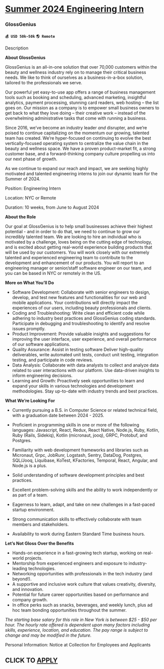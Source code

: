 # [Summer 2024 Engineering Intern](https://www.remotewlb.com/apply/summer-2024-engineering-intern)  
### GlossGenius  
#### `💰 USD 50k~50k` `🌎 Remote`  

Description

**About GlossGenius**

GlossGenius is an all-in-one solution that over 70,000 customers within the beauty and wellness industry rely on to manage their critical business needs. We like to think of ourselves as a business-in-a-box solution, tailored to the professionals we serve.

Our powerful yet easy-to-use app offers a range of business management tools such as booking and scheduling, advanced marketing, insightful analytics, payment processing, stunning card readers, web hosting – the list goes on. Our mission as a company is to empower small business owners to get back to what they love doing – their creative work – instead of the overwhelming administrative tasks that come with running a business.

Since 2016, we’ve become an industry leader _and_ disrupter, and we’re poised to continue capitalizing on the momentum our growing, talented team has created. We’re hyper-focused on continuing to evolve the best vertically-focused operating system to centralize the value chain in the beauty and wellness space. We have a proven product-market fit, a strong customer base, and a forward-thinking company culture propelling us into our next phase of growth.

As we continue to expand our reach and impact, we are seeking highly motivated and talented engineering interns to join our dynamic team for the Summer of 2024.

Position: Engineering Intern

Location: NYC or Remote

Duration: 10 weeks, from June to August 2024

**About the Role**

Our goal at GlossGenius is to help small businesses achieve their highest potential - and in order to do that, we need to continue to grow our incredibly talented team. We are looking to hire an individual who is motivated by a challenge, loves being on the cutting edge of technology, and is excited about getting real-world experience building products that will be used by our customers. You will work closely with our extremely talented and experienced engineering team to contribute to the development and enhancement of our products. You will report to an engineering manager or senior/staff software engineer on our team, and you can be based in NYC or remotely in the US.

**More on What You’ll Do**

  * Software Development: Collaborate with senior engineers to design, develop, and test new features and functionalities for our web and mobile applications. Your contributions will directly impact the experiences of our users, including beauty professionals and clients.
  * Coding and Troubleshooting: Write clean and efficient code while adhering to industry best practices and GlossGenius coding standards. Participate in debugging and troubleshooting to identify and resolve issues promptly.
  * Product Improvement: Provide valuable insights and suggestions for improving the user interface, user experience, and overall performance of our software applications.
  * Quality Assurance: Assist in testing software Deliver high-quality deliverables, write automated unit tests, conduct unit testing, integration testing, and participate in code reviews.
  * Data Analysis: Collaborate with data analysts to collect and analyze data related to user interactions with our platform. Use data-driven insights to inform engineering decisions.
  * Learning and Growth: Proactively seek opportunities to learn and expand your skills in various technologies and development methodologies. Stay up-to-date with industry trends and best practices.

**What We’re Looking For**

  * Currently pursuing a B.S. in Computer Science or related technical field, with a graduation date between 2024 - 2025. 
  * Proficient in programming skills in one or more of the following languages: Javascript, React, Redux, React Native, Node.js, Ruby, Kotlin, Ruby (Rails, Sidekiq), Kotlin (micronaut, jooq), GRPC, Protobuf, and Postgres. 

  * Familiarity with web development frameworks and libraries such as Micronaut, Grpc, JobRunr, Logstash, Sentry, DataDog, Postgres, SQL/Jooq, Liquibase, KoTest, KFactories, Temporal, React, Angular, and Node.js is a plus.
  * Solid understanding of software development principles and best practices.
  * Excellent problem-solving skills and the ability to work independently or as part of a team.
  * Eagerness to learn, adapt, and take on new challenges in a fast-paced startup environment.
  * Strong communication skills to effectively collaborate with team members and stakeholders.
  * Availability to work during Eastern Standard Time business hours. 

**Let’s Not Gloss Over the Benefits**

  * Hands-on experience in a fast-growing tech startup, working on real-world projects.
  * Mentorship from experienced engineers and exposure to industry-leading technologies.
  * Networking opportunities with professionals in the tech industry (and beyond!).
  * A supportive and inclusive work culture that values creativity, diversity, and innovation.
  * Potential for future career opportunities based on performance and company growth.
  * In office perks such as snacks, beverages, and weekly lunch, plus ad hoc team bonding opportunities throughout the summer. 

_The starting base salary for this role in New York is between $25 - $50 per hour. The hourly rate offered is dependent upon many factors including skills, experience, location, and education. The pay range is subject to change and may be modified in the future._

Personal Information: Notice at Collection for Employees and Applicants

  
## CLICK TO [APPLY](https://www.remotewlb.com/apply/summer-2024-engineering-intern)

